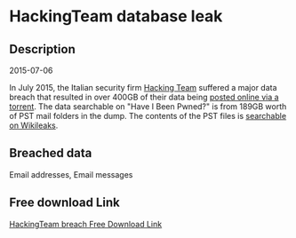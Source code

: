 # HackingTeam database leak

## Description

2015-07-06

In July 2015, the Italian security firm <a href="http://hackingteam.com" target="_blank" rel="noopener">Hacking Team</a> suffered a major data breach that resulted in over 400GB of their data being <a href="http://www.techtimes.com/articles/68204/20150711/hacking-team-hacked-400gb-data-dump-state-surveillance-exposes-dirty.htm" target="_blank" rel="noopener">posted online via a torrent</a>. The data searchable on &quot;Have I Been Pwned?&quot; is from 189GB worth of PST mail folders in the dump. The contents of the PST files is <a href="https://wikileaks.org/hackingteam/emails" target="_blank" rel="noopener">searchable on Wikileaks</a>.

## Breached data

Email addresses, Email messages

## Free download Link

[HackingTeam breach Free Download Link](https://link-to.net/1229997/907.8076384977724/dynamic/?r=aHR0cHM6Ly93d3cubWVkaWFmaXJlLmNvbS92aWV3L0cxYUE0VjV0ZjE5TDVndi9oYWNraW5ndGVhbS5jb20vZmlsZQ==)